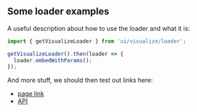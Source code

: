 ## Some loader examples

A useful description about how to use the loader and what it is:

```js
import { getVisualizeLoader } from 'ui/visualize/loader';

getVisualizeLoader().then(loader => {
  loader.embedWithParams();
});
```

And more stuff, we should then test out links here:

* [page link](page:use-inspector)
* [API](page:inspector-api)
